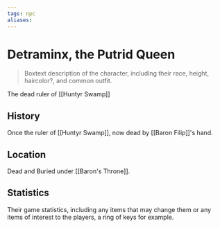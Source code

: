 ```yaml
---
tags: npc
aliases:
---
```

# Detraminx, the Putrid Queen

> Boxtext description of the character, including their race, height, haircolor?, and common outfit.

The dead ruler of [[Huntyr Swamp]]

## History
Once the ruler of [[Huntyr Swamp]], now dead by [[Baron Filip]]'s hand.

## Location
Dead and Buried under [[Baron's Throne]].

## Statistics
Their game statistics, including any items that may change them or any items of interest to the players, a ring of keys for example.